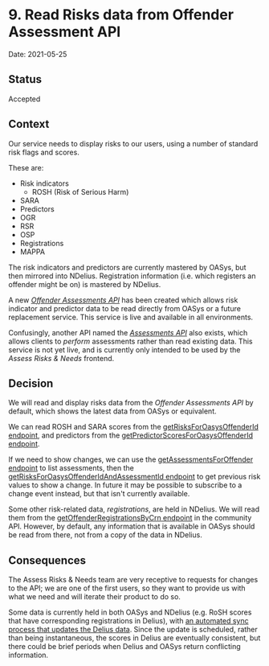 # 9. Read Risks data from Offender Assessment API

Date: 2021-05-25

## Status

Accepted

## Context

Our service needs to display risks to our users, using a number of standard risk flags and scores.

These are:
 - Risk indicators
   - ROSH (Risk of Serious Harm)
  - SARA
 - Predictors
  - OGR
  - RSR
  - OSP
 - Registrations
  - MAPPA

The risk indicators and predictors are currently mastered by OASys, but then mirrored into NDelius. Registration information (i.e. which registers an offender might be on) is mastered by NDelius.

A new [*Offender Assessments API*](https://github.com/ministryofjustice/offender-assessments-api-kotlin) has been created which allows risk indicator and predictor data to be read directly from OASys or a future replacement service. This service is live and available in all environments.

Confusingly, another API named the [*Assessments API*](https://github.com/ministryofjustice/hmpps-assessments-api) also exists, which allows clients to _perform_ assessments rather than read existing data. This service is not yet live, and is currently only intended to be used by the *Assess Risks & Needs* frontend.

## Decision

We will read and display risks data from the *Offender Assessments API* by default, which shows the latest data from OASys or equivalent.

We can read ROSH and SARA scores from the [getRisksForOasysOffenderId endpoint](https://offender-dev.aks-dev-1.studio-hosting.service.justice.gov.uk/swagger-ui/#/Offender%20SARA%2C%20ROSH%20risk%20indicators/getRisksForOasysOffenderIdUsingGET), and predictors from the [getPredictorScoresForOasysOffenderId endpoint](https://offender-dev.aks-dev-1.studio-hosting.service.justice.gov.uk/swagger-ui/#/Offender%20OGP%2C%20OGRs%2C%20OVP%20Predictors/getPredictorScoresForOasysOffenderIdUsingGET).

If we need to show changes, we can use the [getAssessmentsForOffender endpoint](https://offender-dev.aks-dev-1.studio-hosting.service.justice.gov.uk/swagger-ui/#/Assessments/getAssessmentsForOffenderUsingGET) to list assessments, then the [getRisksForOasysOffenderIdAndAssessmentId endpoint](https://offender-dev.aks-dev-1.studio-hosting.service.justice.gov.uk/swagger-ui/#/Offender%20SARA%2C%20ROSH%20risk%20indicators/getRisksForOasysOffenderIdAndAssessmentIdUsingGET) to get previous risk values to show a change. In future it may be possible to subscribe to a change event instead, but that isn't currently available.

Some other risk-related data, *registrations*, are held in NDelius. We will read them from the [getOffenderRegistrationsByCrn endpoint](https://community-api-public.test.probation.service.justice.gov.uk/swagger-ui/index.html#/Risks%20and%20Registrations/getOffenderRegistrationsByCrnUsingGET) in the community API. However, by default, any information that is available in OASys should be read from there, not from a copy of the data in NDelius.

## Consequences

The Assess Risks & Needs team are very receptive to requests for changes to the API; we are one of the first users, so they want to provide us with what we need and will iterate their product to do so.

Some data is currently held in both OASys and NDelius (e.g. RoSH scores that have corresponding registrations in Delius), with [an automated sync process that updates the Delius data](https://github.com/ministryofjustice/oasys-ndh-delius-replacement). Since the update is scheduled, rather than being instantaneous, the scores in Delius are eventually consistent, but there could be brief periods when Delius and OASys return conflicting information.
